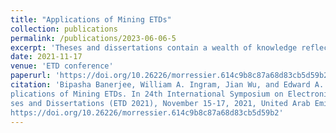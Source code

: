 ```yaml
---
title: "Applications of Mining ETDs"
collection: publications
permalink: /publications/2023-06-06-5
excerpt: 'Theses and dissertations contain a wealth of knowledge reflecting graduate students exploration in a scholarly domain. Although print submission was common practice early on..'
date: 2021-11-17
venue: 'ETD conference'
paperurl: 'https://doi.org/10.26226/morressier.614c9b8c87a68d83cb5d59b2'
citation: 'Bipasha Banerjee, William A. Ingram, Jian Wu, and Edward A. Fox. 2021. Ap-
plications of Mining ETDs. In 24th International Symposium on Electronic The-
ses and Dissertations (ETD 2021), November 15-17, 2021, United Arab Emirates.
https://doi.org/10.26226/morressier.614c9b8c87a68d83cb5d59b2'
---
```

